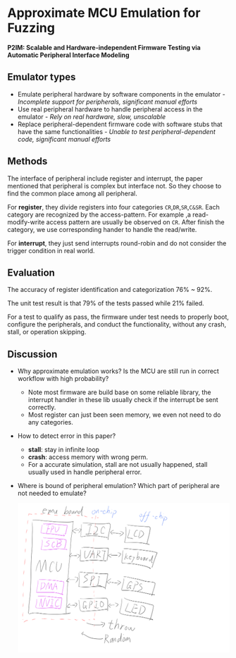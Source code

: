 # Approximate MCU Emulation for Fuzzing

**P2IM: Scalable and Hardware-independent Firmware Testing via Automatic Peripheral Interface Modeling**

## Emulator types

- Emulate peripheral hardware by software components in the emulator - *Incomplete support for peripherals, significant manual efforts*
- Use real peripheral hardware to handle peripheral access in the emulator - *Rely on real hardware, slow, unscalable*
- Replace peripheral-dependent firmware code with software stubs that have the same functionalities - *Unable to test peripheral-dependent code, significant manual efforts*

## Methods

The interface of peripheral include register and interrupt, the paper mentioned that peripheral is complex but interface not. So they choose to find the common place among all peripheral.

For **register**, they divide registers into four categories `CR`,`DR`,`SR`,`C&SR`. Each category are recognized by the access-pattern. For example ,a read-modify-write access pattern are usually be observed on `CR`. After finish the category, we use corresponding hander to handle the read/write.

For **interrupt**, they just send interrupts round-robin and do not consider the trigger condition in real world.

## Evaluation

The accuracy of register identification and categorization 76% ~ 92%.

The unit test result is that 79% of the tests passed while 21% failed. 

For a test to qualify as pass, the firmware under test needs to properly boot, configure the peripherals, and conduct the functionality, without any crash, stall, or operation skipping.

## Discussion

- Why approximate emulation works? Is the MCU are still run in correct workflow with high probability?

  - Note most firmware are build base on some reliable library, the interrupt handler in these lib usually check if the interrupt be sent correctly.
  - Most register can just been seen memory, we even not need to do any categories.

- How to detect error in this paper?

  - **stall**: stay in infinite loop
  - **crash**: access memory with wrong perm. 
  - For a accurate simulation, stall are not usually happened, stall usually used in handle peripheral error.

- Where is bound of peripheral emulation? Which part of peripheral are not needed to emulate?

  ![](../img/MCU.png)







